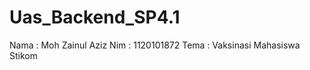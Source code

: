 # Uas_Backend_SP4.1
Nama : Moh Zainul Aziz     Nim : 1120101872    Tema : Vaksinasi Mahasiswa Stikom
